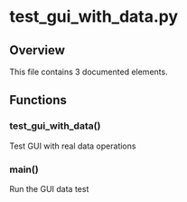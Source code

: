 # test_gui_with_data.py

## Overview

This file contains 3 documented elements.

## Functions

### test_gui_with_data()

Test GUI with real data operations

### main()

Run the GUI data test


